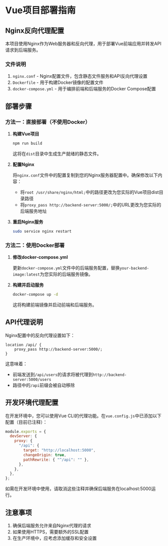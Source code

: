 # Vue项目部署指南

## Nginx反向代理配置

本项目使用Nginx作为Web服务器和反向代理，用于部署Vue前端应用并转发API请求到后端服务。

### 文件说明

1. `nginx.conf` - Nginx配置文件，包含静态文件服务和API反向代理设置
2. `Dockerfile` - 用于构建Docker镜像的配置文件
3. `docker-compose.yml` - 用于编排前端和后端服务的Docker Compose配置

## 部署步骤

### 方法一：直接部署（不使用Docker）

1. **构建Vue项目**

   ```bash
   npm run build
   ```

   这将在`dist`目录中生成生产就绪的静态文件。

2. **配置Nginx**

   将`nginx.conf`文件中的配置复制到您的Nginx服务器配置中。确保修改以下内容：
   
   - 将`root /usr/share/nginx/html;`中的路径更改为您实际的Vue项目dist目录路径
   - 将`proxy_pass http://backend-server:5000/;`中的URL更改为您实际的后端服务地址

3. **重启Nginx服务**

   ```bash
   sudo service nginx restart
   ```

### 方法二：使用Docker部署

1. **修改docker-compose.yml**

   更新`docker-compose.yml`文件中的后端服务配置，替换`your-backend-image:latest`为您实际的后端服务镜像。

2. **构建并启动服务**

   ```bash
   docker-compose up -d
   ```

   这将构建前端镜像并启动前端和后端服务。

## API代理说明

Nginx配置中的反向代理设置如下：

```nginx
location /api/ {
    proxy_pass http://backend-server:5000/;
}
```

这意味着：

- 前端发送到`/api/users`的请求将被代理到`http://backend-server:5000/users`
- 路径中的`/api`前缀会被自动移除

## 开发环境代理配置

在开发环境中，您可以使用Vue CLI的代理功能。在`vue.config.js`中已添加以下配置（目前已注释）：

```javascript
module.exports = {
  devServer: {
    proxy: {
      "/api": {
        target: "http://localhost:5000",
        changeOrigin: true,
        pathRewrite: { "^/api": "" },
      },
    },
  },
};
```

如需在开发环境中使用，请取消这些注释并确保后端服务在localhost:5000运行。

## 注意事项

1. 确保后端服务允许来自Nginx代理的请求
2. 如果使用HTTPS，需要额外的SSL配置
3. 在生产环境中，应考虑添加缓存和安全设置
